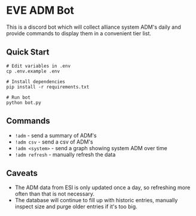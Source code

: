 # EVE ADM Bot

This is a discord bot which will collect alliance system ADM's daily and provide commands to display them in a convenient tier list.

## Quick Start

```shell
# Edit variables in .env
cp .env.example .env

# Install dependencies
pip install -r requirements.txt

# Run bot
python bot.py
```

## Commands

- `!adm` - send a summary of ADM's
- `!adm csv` - send a csv of ADM's
- `!adm <system>` - send a graph showing system ADM over time
- `!adm refresh` - manually refresh the data

## Caveats
* The ADM data from ESI is only updated once a day, so refreshing more often than that is not necessary.
* The database will continue to fill up with historic entries, manually inspect size and purge older entries if it's too big.
